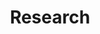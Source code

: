 ---
title: Research
summary: My courses
type: landing

cascade:
  - _target:
      kind: page
    params:
      show_breadcrumb: true

sections:
  - block: collection
    id: Research
    content:
      title: Research
      filters:
        folders:
          - research
    design:
      view: article-grid
      columns: 2
---